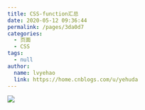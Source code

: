 ```yaml
---
title: CSS-function汇总
date: 2020-05-12 09:36:44
permalink: /pages/3da0d7
categories:
  - 页面
  - CSS
tags:
  - null
author:
  name: lvyehao
  link: https://home.cnblogs.com/u/yehuda
---
```

![](https://cdn.staticaly.com/gh/xugaoyi/image_store/blog/20200512161232.jpg)
